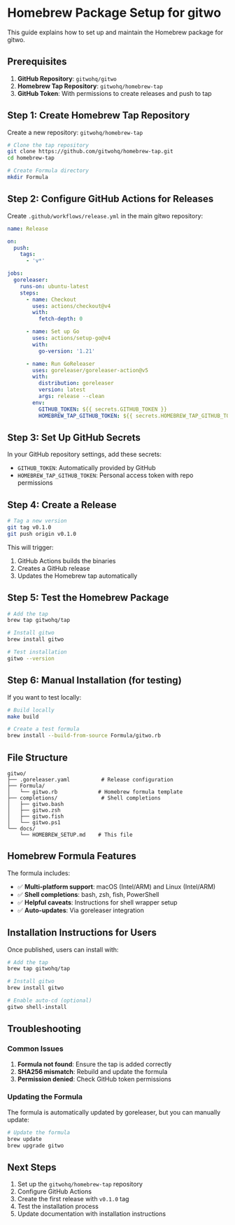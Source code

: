 # Homebrew Package Setup for gitwo

This guide explains how to set up and maintain the Homebrew package for gitwo.

## Prerequisites

1. **GitHub Repository**: `gitwohq/gitwo`
2. **Homebrew Tap Repository**: `gitwohq/homebrew-tap`
3. **GitHub Token**: With permissions to create releases and push to tap

## Step 1: Create Homebrew Tap Repository

Create a new repository: `gitwohq/homebrew-tap`

```bash
# Clone the tap repository
git clone https://github.com/gitwohq/homebrew-tap.git
cd homebrew-tap

# Create Formula directory
mkdir Formula
```

## Step 2: Configure GitHub Actions for Releases

Create `.github/workflows/release.yml` in the main gitwo repository:

```yaml
name: Release

on:
  push:
    tags:
      - 'v*'

jobs:
  goreleaser:
    runs-on: ubuntu-latest
    steps:
      - name: Checkout
        uses: actions/checkout@v4
        with:
          fetch-depth: 0

      - name: Set up Go
        uses: actions/setup-go@v4
        with:
          go-version: '1.21'

      - name: Run GoReleaser
        uses: goreleaser/goreleaser-action@v5
        with:
          distribution: goreleaser
          version: latest
          args: release --clean
        env:
          GITHUB_TOKEN: ${{ secrets.GITHUB_TOKEN }}
          HOMEBREW_TAP_GITHUB_TOKEN: ${{ secrets.HOMEBREW_TAP_GITHUB_TOKEN }}
```

## Step 3: Set Up GitHub Secrets

In your GitHub repository settings, add these secrets:

- `GITHUB_TOKEN`: Automatically provided by GitHub
- `HOMEBREW_TAP_GITHUB_TOKEN`: Personal access token with repo permissions

## Step 4: Create a Release

```bash
# Tag a new version
git tag v0.1.0
git push origin v0.1.0
```

This will trigger:
1. GitHub Actions builds the binaries
2. Creates a GitHub release
3. Updates the Homebrew tap automatically

## Step 5: Test the Homebrew Package

```bash
# Add the tap
brew tap gitwohq/tap

# Install gitwo
brew install gitwo

# Test installation
gitwo --version
```

## Step 6: Manual Installation (for testing)

If you want to test locally:

```bash
# Build locally
make build

# Create a test formula
brew install --build-from-source Formula/gitwo.rb
```

## File Structure

```
gitwo/
├── .goreleaser.yaml          # Release configuration
├── Formula/
│   └── gitwo.rb             # Homebrew formula template
├── completions/              # Shell completions
│   ├── gitwo.bash
│   ├── gitwo.zsh
│   ├── gitwo.fish
│   └── gitwo.ps1
└── docs/
    └── HOMEBREW_SETUP.md    # This file
```

## Homebrew Formula Features

The formula includes:

- ✅ **Multi-platform support**: macOS (Intel/ARM) and Linux (Intel/ARM)
- ✅ **Shell completions**: bash, zsh, fish, PowerShell
- ✅ **Helpful caveats**: Instructions for shell wrapper setup
- ✅ **Auto-updates**: Via goreleaser integration

## Installation Instructions for Users

Once published, users can install with:

```bash
# Add the tap
brew tap gitwohq/tap

# Install gitwo
brew install gitwo

# Enable auto-cd (optional)
gitwo shell-install
```

## Troubleshooting

### Common Issues

1. **Formula not found**: Ensure the tap is added correctly
2. **SHA256 mismatch**: Rebuild and update the formula
3. **Permission denied**: Check GitHub token permissions

### Updating the Formula

The formula is automatically updated by goreleaser, but you can manually update:

```bash
# Update the formula
brew update
brew upgrade gitwo
```

## Next Steps

1. Set up the `gitwohq/homebrew-tap` repository
2. Configure GitHub Actions
3. Create the first release with `v0.1.0` tag
4. Test the installation process
5. Update documentation with installation instructions
